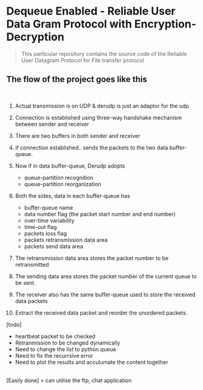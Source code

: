 # Dequeue Enabled - Reliable User Data Gram Protocol with Encryption-Decryption 

> This particular repository contains the source code of the Reliable User Datagram Protocol for File transfer protocol

## The flow of the project goes like this
<br>

1. Actual transmission is on UDP & derudp is just an adaptor for the udp
2. Connection is established using three-way handshake mechanism between sender and receiver
3. There are two buffers in both sender and receiver
4. if connection established.. sends the packets to the two data buffer-queue.
5. Now if in data buffer-queue, 
	Derudp adopts 
	* queue-partition recognition
	* queue-partition reorganization

6. Both the sides, data in each buffer-queue has
	* buffer-queue name
	* data number flag (the packet start number and end number)
	* over-time variability
	* time-out flag
	* packets loss flag
	* packets retransmission data area
	* packets send data area
7. The retransmission data area stores the packet number to be retransmitted
8. The sending data area stores the packet number of the current queue to be sent.
9. The receiver also has the same buffer-queue used to store the received data packets
10. Extract the received data packet and reorder the unordered packets.



[todo]
* heartbeat packet to be checked
* Retranmission to be changed dynamically
* Need to change the list to python queue
* Need to fix the recurrsive error
* Need to plot the results and acculumate the content together
<br>
[Easily done]
	> can utilise the ftp, chat application

